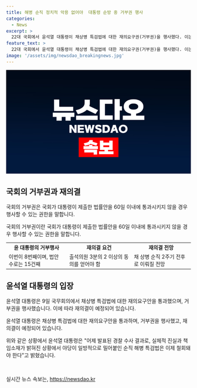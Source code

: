 ```yaml
---
title: 해병 순직 정치적 악용 없어야  대통령 순방 중 거부권 행사
categories:
  - News
excerpt: >
  22대 국회에서 윤석열 대통령이 채상병 특검법에 대한 재의요구권(거부권)을 행사했다. 이는 대통령과 야당 간의 법안 처리 강행과의 정면충돌을 야기했으며, 재의결을 통해 법안의 처리가 결정될 전망이다. 극적인 재의결을 앞두고 국민의힘이 이탈표를 촉각하고 있는 가운데, 여야 간의 상황이 예민해지고 있다.
feature_text: >
  22대 국회에서 윤석열 대통령이 채상병 특검법에 대한 재의요구권(거부권)을 행사했다. 이는 대통령과 야당 간의 법안 처리 강행과의 정면충돌을 야기했으며, 재의결을 통해 법안의 처리가 결정될 전망이다. 극적인 재의결을 앞두고 국민의힘이 이탈표를 촉각하고 있는 가운데, 여야 간의 상황이 예민해지고 있다.
image: '/assets/img/newsdao_breakingnews.jpg'
---
```


<p><img src="/assets/img/newsdao_breakingnews.jpg" alt="implanttips 속보" /></p>

<h2 data-ke-size="size26">국회의 거부권과 재의결</h2>

<p>국회의 거부권은 국회가 대통령이 제출한 법률안을 60일 이내에 통과시키지 않을 경우 행사할 수 있는 권한을 말합니다.</p>

<p data-ke-size="size16">국회의 거부권이란 국회가 대통령이 제출한 법률안을 60일 이내에 통과시키지 않을 경우 행사할 수 있는 권한을 말합니다.</p>

<table>
  <tr>
    <td style="text-align: center; height: 17px;"><b>윤 대통령의 거부행사</b></td>
    <td style="text-align: center; height: 17px;"><b>재의결 요건</b></td>
    <td style="text-align: center; height: 17px;"><b>재의결 전망</b></td>
  </tr>
  <tr>
    <td>이번이 8번째이며, 법안 수로는 15건째</td>
    <td>출석의원 3분의 2 이상의 동의를 얻어야 함</td>
    <td>채 상병 순직 2주기 전후로 이뤄질 전망</td>
  </tr>
</table>

<h2 data-ke-size="size26">윤석열 대통령의 입장</h2>

<p>윤석열 대통령은 9일 국무회의에서 채상병 특검법에 대한 재의요구안을 통과했으며, 거부권을 행사했습니다. 이에 따라 재의결이 예정되어 있습니다.</p>

<p data-ke-size="size16">윤석열 대통령은 채상병 특검법에 대한 재의요구안을 통과하며, 거부권을 행사했고, 재의결이 예정되어 있습니다.</p>

<p>위와 같은 상황에서 윤석열 대통령은 "어제 발표된 경찰 수사 결과로, 실체적 진실과 책임소재가 밝혀진 상황에서 야당이 일방적으로 밀어붙인 순직 해병 특검법은 이제 철회돼야 한다"고 밝혔습니다.</p>

<p data-ke-size="size16">&nbsp;</p>
실시간 뉴스 속보는, <a href="https://newsdao.kr" rel="dofollow">https://newsdao.kr</a>


